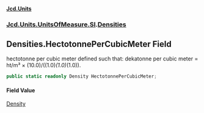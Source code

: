 #### [Jcd.Units](index.md 'index')
### [Jcd.Units.UnitsOfMeasure.SI](Jcd.Units.UnitsOfMeasure.SI.md 'Jcd.Units.UnitsOfMeasure.SI').[Densities](Densities.md 'Jcd.Units.UnitsOfMeasure.SI.Densities')

## Densities.HectotonnePerCubicMeter Field

hectotonne per cubic meter defined such that: dekatonne per cubic meter = ht/m³ × (10.0)/((1.0)*(1.0)*(1.0)).

```csharp
public static readonly Density HectotonnePerCubicMeter;
```

#### Field Value
[Density](Density.md 'Jcd.Units.UnitTypes.Density')
